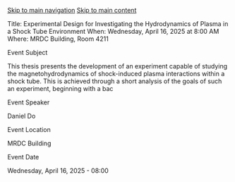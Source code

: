 [Skip to main navigation](https://me.gatech.edu/event/ms-thesis-presentation-daniel-do#main-navigation) [Skip to main content](https://me.gatech.edu/event/ms-thesis-presentation-daniel-do#main-content)

Title: Experimental Design for Investigating the Hydrodynamics of Plasma in a Shock Tube Environment When: Wednesday, April 16, 2025 at 8:00 AM Where: MRDC Building, Room 4211

Event Subject

This thesis presents the development of an experiment capable of studying the magnetohydrodynamics of shock-induced plasma interactions within a shock tube. This is achieved through a short analysis of the goals of such an experiment, beginning with a bac

Event Speaker

Daniel Do

Event Location

MRDC Building

Event Date

Wednesday, April 16, 2025 - 08:00